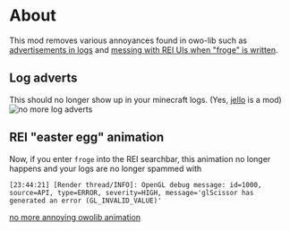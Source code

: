 # About
This mod removes various annoyances found in owo-lib such as [advertisements in logs](https://github.com/wisp-forest/owo-lib/blob/1.20/src/main/java/io/wispforest/owo/util/Wisdom.java#L22) and [messing with REI UIs when "froge" is written](https://github.com/wisp-forest/owo-lib/blob/1.20/src/main/java/io/wispforest/owo/compat/rei/OwoReiPlugin.java#L139).

## Log adverts
This should no longer show up in your minecraft logs. (Yes, [jello](https://modrinth.com/mod/jello) is a mod)
![no more log adverts](https://github.com/woodiertexas/owolib-annoyance-remover/assets/17211100/6fa69797-92dc-4c9d-a403-318a2f0032e6)


## REI "easter egg" animation
Now, if you enter `froge` into the REI searchbar, this animation no longer happens and your logs are no longer spammed with
```
[23:44:21] [Render thread/INFO]: OpenGL debug message: id=1000, source=API, type=ERROR, severity=HIGH, message='glScissor has generated an error (GL_INVALID_VALUE)'
```
[no more annoying owolib animation](https://github.com/woodiertexas/owolib-annoyance-remover/assets/17211100/9d2bd159-8658-45b2-9af9-3490a43021e5)
